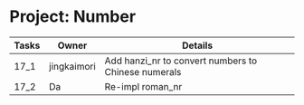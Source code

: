 # Project: Number

| Tasks | Owner | Details |
|-------|-------|---------------------------|
| 17_1   | jingkaimori    | Add hanzi_nr to convert numbers to Chinese numerals |
| 17_2   | Da    | Re-impl roman_nr |
